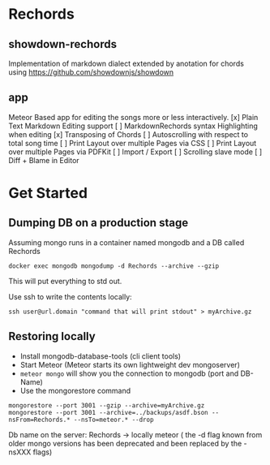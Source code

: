# Rechords
## showdown-rechords
Implementation of markdown dialect extended by anotation for chords using https://github.com/showdownjs/showdown
 
## app
Meteor Based app for editing the songs more or less interactively. 
[x] Plain Text Markdown Editing support
[ ] MarkdownRechords syntax Highlighting when editing
[x] Transposing of Chords
[ ] Autoscrolling with respect to total song time
[ ] Print Layout over multiple Pages via CSS
[ ] Print Layout over multiple Pages via PDFKit
[ ] Import / Export
[ ] Scrolling slave mode
[ ] Diff + Blame in Editor


# Get Started

## Dumping DB on a production stage

Assuming mongo runs in a container named mongodb and a DB called Rechords

```docker exec mongodb mongodump -d Rechords --archive --gzip```

This will put everything to std out.

Use ssh to write the contents locally:

```ssh user@url.domain "command that will print stdout" > myArchive.gz```

## Restoring locally

* Install mongodb-database-tools (cli client tools)
* Start Meteor (Meteor starts its own lightweight dev mongoserver)
* `meteor mongo` will show you the connection to mongodb (port and DB-Name)
* Use the mongorestore command
```
mongorestore --port 3001 --gzip --archive=myArchive.gz 
mongorestore --port 3001 --archive=../backups/asdf.bson --nsFrom=Rechords.* --nsTo=meteor.* --drop
```
Db name on the server: Rechords -> locally meteor
( the -d flag known from older mongo versions has been deprecated and been replaced by the -nsXXX flags)





